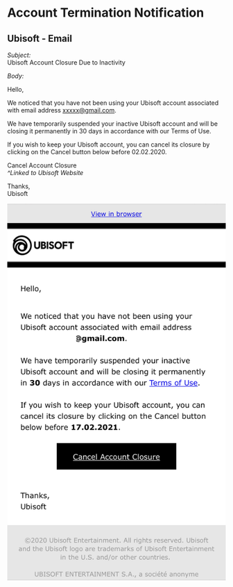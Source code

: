 # Account Termination Notification

## Ubisoft - Email
*Subject:*  
Ubisoft Account Closure Due to Inactivity

*Body:*

Hello,

We noticed that you have not been using your Ubisoft account associated with email address xxxxx@gmail.com.  

We have temporarily suspended your inactive Ubisoft account and will be closing it permanently in 30 days in accordance with our Terms of Use.  

If you wish to keep your Ubisoft account, you can cancel its closure by clicking on the Cancel button below before 02.02.2020.  

Cancel Account Closure  
*^Linked to Ubisoft Website*

Thanks,  
Ubisoft

![Screenshot of the email above](./img/UBISOFT_01.png)

